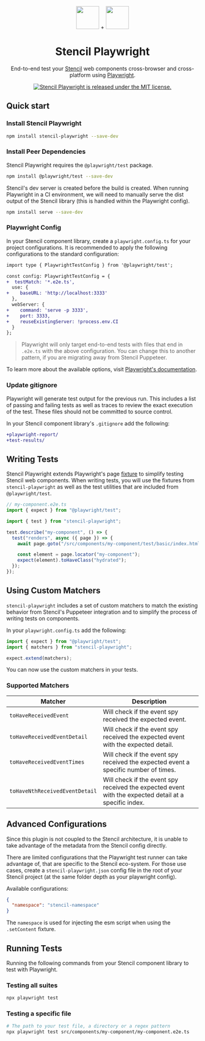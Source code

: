 <p align="center">
  <img src="https://github.com/sean-perkins/stencil-playwright/blob/main/.github/assets/stencil-logo.png?raw=true" width="60" />
  +
  <img src="https://github.com/sean-perkins/stencil-playwright/blob/main/.github/assets/playwright-logo.svg?raw=true" width="60">
</p>

<h1 align="center">
  Stencil Playwright
</h1>

<p align="center">
  End-to-end test your <a href="https://stenciljs.com/">Stencil</a> web components cross-browser and cross-platform using <a href="https://playwright.dev/">Playwright</a>.
</p>

<p align="center">
  <a href="https://github.com/sean-perkins/stencil-playwright/blob/main/LICENSE">
    <img src="https://img.shields.io/badge/license-MIT-blue.svg" alt="Stencil Playwright is released under the MIT license." />
  </a>
  </a>
</p>

## Quick start

### Install Stencil Playwright

```bash
npm install stencil-playwright --save-dev
```

### Install Peer Dependencies

Stencil Playwright requires the `@playwright/test` package.

```bash
npm install @playwright/test --save-dev
```

Stencil's dev server is created before the build is created. When running Playwright in a CI environment, we will need to manually serve the dist output of the Stencil library (this is handled within the Playwright config).

```bash
npm install serve --save-dev
```

### Playwright Config

In your Stencil component library, create a `playwright.config.ts` for your project configurations. It is recommended to apply the following configurations to the standard configuration:

```diff
import type { PlaywrightTestConfig } from '@playwright/test';

const config: PlaywrightTestConfig = {
+  testMatch: '*.e2e.ts',
  use: {
+    baseURL: 'http://localhost:3333'
  },
  webServer: {
+    command: 'serve -p 3333',
+    port: 3333,
+    reuseExistingServer: !process.env.CI
  }
};
```

> Playwright will only target end-to-end tests with files that end in `.e2e.ts` with the above configuration. You can change this to another pattern, if you are migrating away from Stencil Puppeteer.

To learn more about the available options, visit [Playwright's documentation](https://playwright.dev/docs/test-configuration#global-configuration).

### Update gitignore

Playwright will generate test output for the previous run. This includes a list of passing and failing tests as well as traces to review the exact execution of the test. These files should not be committed to source control.

In your Stencil component library's `.gitignore` add the following:

```diff
+playwright-report/
+test-results/
```

## Writing Tests

Stencil Playwright extends Playwright's page [fixture](https://playwright.dev/docs/api/class-fixtures) to simplify testing Stencil web components. When writing tests, you will use the fixtures from `stencil-playwright` as well as the test utilities that are included from `@playwright/test`.

```ts
// my-component.e2e.ts
import { expect } from "@playwright/test";

import { test } from "stencil-playwright";

test.describe("my-component", () => {
  test("renders", async ({ page }) => {
    await page.goto("/src/components/my-component/test/basic/index.html");

    const element = page.locator("my-component");
    expect(element).toHaveClass("hydrated");
  });
});
```

## Using Custom Matchers

`stencil-playwright` includes a set of custom matchers to match the existing behavior from Stencil's Puppeteer integration and to simplify the process of writing tests on components.

In your `playwright.config.ts` add the following:

```ts
import { expect } from "@playwright/test";
import { matchers } from "stencil-playwright";

expect.extend(matchers);
```

You can now use the custom matchers in your tests.

### Supported Matchers

| Matcher                        | Description                                                                                           |
| ------------------------------ | ----------------------------------------------------------------------------------------------------- |
| `toHaveReceivedEvent`          | Will check if the event spy received the expected event.                                              |
| `toHaveReceivedEventDetail`    | Will check if the event spy received the expected event with the expected detail.                     |
| `toHaveReceivedEventTimes`     | Will check if the event spy received the expected event a specific number of times.                   |
| `toHaveNthReceivedEventDetail` | Will check if the event spy received the expected event with the expected detail at a specific index. |

## Advanced Configurations

Since this plugin is not coupled to the Stencil architecture, it is unable to take advantage of the metadata from the Stencil config directly.

There are limited configurations that the Playwright test runner can take advantage of, that are specific to the Stencil eco-system. For those use cases, create a `stencil-playwright.json` config file in the root of your Stencil project (at the same folder depth as your playwright config).

Available configurations:

```json
{
  "namespace": "stencil-namespace"
}
```

The `namespace` is used for injecting the esm script when using the `.setContent` fixture.

## Running Tests

Running the following commands from your Stencil component library to test with Playwright.

### Testing all suites

```bash
npx playwright test
```

### Testing a specific file

```bash
# The path to your test file, a directory or a regex pattern
npx playwright test src/components/my-component/my-component.e2e.ts
```
